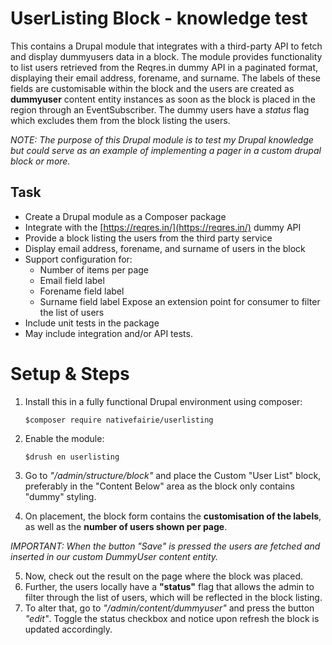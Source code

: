 # UserListing Block - knowledge test

This contains a Drupal module that integrates with a third-party API to fetch and display dummyusers data in a block. The module provides functionality to list users retrieved from the Reqres.in dummy API in a paginated format, displaying their email address, forename, and surname. The labels of these fields are customisable within the block and the users are created as **dummyuser** content entity instances as soon as the block is placed in the region through an EventSubscriber. The dummy users have a *status* flag which excludes them from the block listing the users.

*NOTE: The purpose of this Drupal module is to test my Drupal knowledge but could serve as an example of implementing a pager in a custom drupal block or more.*

## Task

 - Create a Drupal module as a Composer package
 - Integrate with the  [https://reqres.in/](https://reqres.in/)  dummy API
 - Provide a block listing the users from the third party service
 - Display email address, forename, and surname of users in the block
 - Support configuration for:
    -   Number of items per page
    -   Email field label
    -   Forename field label
    -   Surname field label Expose an extension point for consumer to filter the list of users
  - Include unit tests in the package
  - May include integration and/or API tests.

# Setup & Steps

1. Install this in a fully functional Drupal environment using composer:

       $composer require nativefairie/userlisting
2. Enable the module:

       $drush en userlisting
 3. Go to *"/admin/structure/block"* and place the Custom "User List" block, preferably in the "Content Below" area as the block only contains "dummy" styling.
 4. On placement, the block form contains the **customisation of the labels**, as well as the **number of users shown per page**. 
 
*IMPORTANT: When the button "Save" is pressed the users are fetched and inserted in our custom DummyUser content entity.*

5. Now, check out the result on the page where the block was placed.
6. Further, the users locally have a **"status"** flag that allows the admin to filter through the list of users, which will be reflected in the block listing.
7. To alter that, go to *"/admin/content/dummyuser"* and press the button *"edit"*. Toggle the status checkbox and notice upon refresh the block is updated accordingly.
